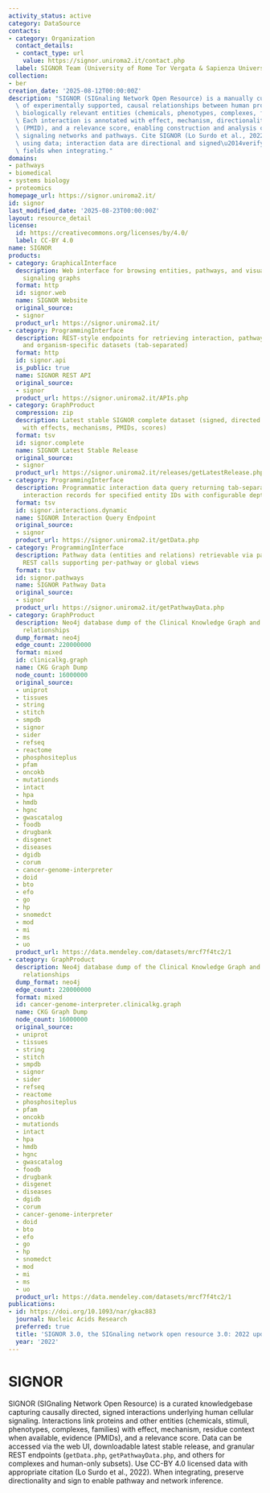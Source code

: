 ```yaml
---
activity_status: active
category: DataSource
contacts:
- category: Organization
  contact_details:
  - contact_type: url
    value: https://signor.uniroma2.it/contact.php
  label: SIGNOR Team (University of Rome Tor Vergata & Sapienza University of Rome)
collection:
- ber
creation_date: '2025-08-12T00:00:00Z'
description: "SIGNOR (SIGnaling Network Open Resource) is a manually curated repository\
  \ of experimentally supported, causal relationships between human proteins and other\
  \ biologically relevant entities (chemicals, phenotypes, complexes, families, stimuli).\
  \ Each interaction is annotated with effect, mechanism, directionality, evidence\
  \ (PMID), and a relevance score, enabling construction and analysis of signed, directed\
  \ signaling networks and pathways. Cite SIGNOR (Lo Surdo et al., 2022 NAR) when\
  \ using data; interaction data are directional and signed\u2014verify effect/mechanism\
  \ fields when integrating."
domains:
- pathways
- biomedical
- systems biology
- proteomics
homepage_url: https://signor.uniroma2.it/
id: signor
last_modified_date: '2025-08-23T00:00:00Z'
layout: resource_detail
license:
  id: https://creativecommons.org/licenses/by/4.0/
  label: CC-BY 4.0
name: SIGNOR
products:
- category: GraphicalInterface
  description: Web interface for browsing entities, pathways, and visualizing causal
    signaling graphs
  format: http
  id: signor.web
  name: SIGNOR Website
  original_source:
  - signor
  product_url: https://signor.uniroma2.it/
- category: ProgrammingInterface
  description: REST-style endpoints for retrieving interaction, pathway, complex,
    and organism-specific datasets (tab-separated)
  format: http
  id: signor.api
  is_public: true
  name: SIGNOR REST API
  original_source:
  - signor
  product_url: https://signor.uniroma2.it/APIs.php
- category: GraphProduct
  compression: zip
  description: Latest stable SIGNOR complete dataset (signed, directed causal interactions
    with effects, mechanisms, PMIDs, scores)
  format: tsv
  id: signor.complete
  name: SIGNOR Latest Stable Release
  original_source:
  - signor
  product_url: https://signor.uniroma2.it/releases/getLatestRelease.php
- category: ProgrammingInterface
  description: Programmatic interaction data query returning tab-separated causal
    interaction records for specified entity IDs with configurable depth and type
  format: tsv
  id: signor.interactions.dynamic
  name: SIGNOR Interaction Query Endpoint
  original_source:
  - signor
  product_url: https://signor.uniroma2.it/getData.php
- category: ProgrammingInterface
  description: Pathway data (entities and relations) retrievable via parameterized
    REST calls supporting per-pathway or global views
  format: tsv
  id: signor.pathways
  name: SIGNOR Pathway Data
  original_source:
  - signor
  product_url: https://signor.uniroma2.it/getPathwayData.php
- category: GraphProduct
  description: Neo4j database dump of the Clinical Knowledge Graph and additional
    relationships
  dump_format: neo4j
  edge_count: 220000000
  format: mixed
  id: clinicalkg.graph
  name: CKG Graph Dump
  node_count: 16000000
  original_source:
  - uniprot
  - tissues
  - string
  - stitch
  - smpdb
  - signor
  - sider
  - refseq
  - reactome
  - phosphositeplus
  - pfam
  - oncokb
  - mutationds
  - intact
  - hpa
  - hmdb
  - hgnc
  - gwascatalog
  - foodb
  - drugbank
  - disgenet
  - diseases
  - dgidb
  - corum
  - cancer-genome-interpreter
  - doid
  - bto
  - efo
  - go
  - hp
  - snomedct
  - mod
  - mi
  - ms
  - uo
  product_url: https://data.mendeley.com/datasets/mrcf7f4tc2/1
- category: GraphProduct
  description: Neo4j database dump of the Clinical Knowledge Graph and additional
    relationships
  dump_format: neo4j
  edge_count: 220000000
  format: mixed
  id: cancer-genome-interpreter.clinicalkg.graph
  name: CKG Graph Dump
  node_count: 16000000
  original_source:
  - uniprot
  - tissues
  - string
  - stitch
  - smpdb
  - signor
  - sider
  - refseq
  - reactome
  - phosphositeplus
  - pfam
  - oncokb
  - mutationds
  - intact
  - hpa
  - hmdb
  - hgnc
  - gwascatalog
  - foodb
  - drugbank
  - disgenet
  - diseases
  - dgidb
  - corum
  - cancer-genome-interpreter
  - doid
  - bto
  - efo
  - go
  - hp
  - snomedct
  - mod
  - mi
  - ms
  - uo
  product_url: https://data.mendeley.com/datasets/mrcf7f4tc2/1
publications:
- id: https://doi.org/10.1093/nar/gkac883
  journal: Nucleic Acids Research
  preferred: true
  title: 'SIGNOR 3.0, the SIGnaling network open resource 3.0: 2022 update'
  year: '2022'
---
```

# SIGNOR

SIGNOR (SIGnaling Network Open Resource) is a curated knowledgebase capturing causally directed, signed interactions underlying human cellular signaling. Interactions link proteins and other entities (chemicals, stimuli, phenotypes, complexes, families) with effect, mechanism, residue context when available, evidence (PMIDs), and a relevance score. Data can be accessed via the web UI, downloadable latest stable release, and granular REST endpoints (`getData.php`, `getPathwayData.php`, and others for complexes and human-only subsets). Use CC-BY 4.0 licensed data with appropriate citation (Lo Surdo et al., 2022). When integrating, preserve directionality and sign to enable pathway and network inference.